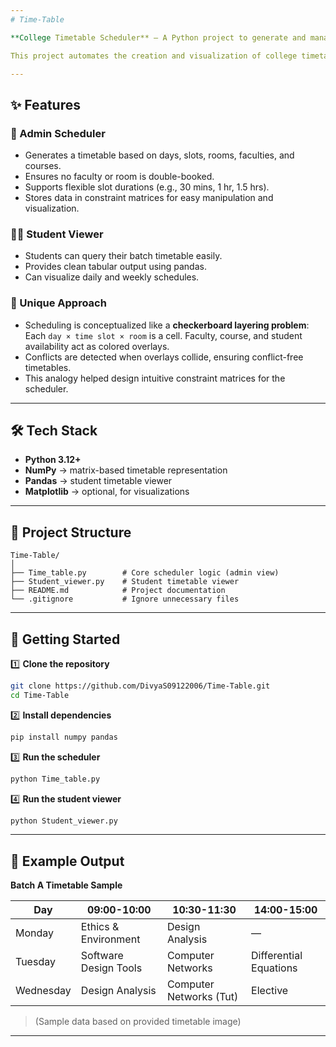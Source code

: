 ```yaml
---
# Time-Table

**College Timetable Scheduler** — A Python project to generate and manage class timetables for courses, faculty, and student groups. Includes both an admin scheduler and a student timetable viewer. 📅

This project automates the creation and visualization of college timetables. It handles course scheduling, faculty availability, and student group constraints to produce conflict-free timetables. Students can also view their personalized schedule using the student viewer module.

---
```


## ✨ Features

### 🏫 Admin Scheduler

* Generates a timetable based on days, slots, rooms, faculties, and courses.
* Ensures no faculty or room is double-booked.
* Supports flexible slot durations (e.g., 30 mins, 1 hr, 1.5 hrs).
* Stores data in constraint matrices for easy manipulation and visualization.

### 👩‍🎓 Student Viewer

* Students can query their batch timetable easily.
* Provides clean tabular output using pandas.
* Can visualize daily and weekly schedules.

### 🎨 Unique Approach

* Scheduling is conceptualized like a **checkerboard layering problem**:
  Each `day × time slot × room` is a cell.
  Faculty, course, and student availability act as colored overlays.
* Conflicts are detected when overlays collide, ensuring conflict-free timetables.
* This analogy helped design intuitive constraint matrices for the scheduler.

---

## 🛠️ Tech Stack

* **Python 3.12+**
* **NumPy** → matrix-based timetable representation
* **Pandas** → student timetable viewer
* **Matplotlib** → optional, for visualizations

---

## 📂 Project Structure

```
Time-Table/
│
├── Time_table.py        # Core scheduler logic (admin view)
├── Student_viewer.py    # Student timetable viewer
├── README.md            # Project documentation
└── .gitignore           # Ignore unnecessary files
```

---

## 🚀 Getting Started

1️⃣ **Clone the repository**

```bash
git clone https://github.com/DivyaS09122006/Time-Table.git
cd Time-Table
```

2️⃣ **Install dependencies**

```bash
pip install numpy pandas
```

3️⃣ **Run the scheduler**

```bash
python Time_table.py
```

4️⃣ **Run the student viewer**

```bash
python Student_viewer.py
```

---

## 🧪 Example Output

**Batch A Timetable Sample**

| Day       | 09:00-10:00           | 10:30-11:30             | 14:00-15:00            |
| --------- | --------------------- | ----------------------- | ---------------------- |
| Monday    | Ethics & Environment  | Design Analysis         | —                      |
| Tuesday   | Software Design Tools | Computer Networks       | Differential Equations |
| Wednesday | Design Analysis       | Computer Networks (Tut) | Elective               |

> (Sample data based on provided timetable image)

---

